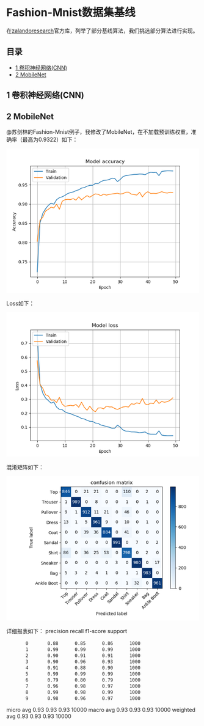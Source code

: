 # Fashion-Mnist数据集基线

在[zalandoresearch](https://github.com/zalandoresearch/fashion-mnist)官方库，列举了部分基线算法，我们挑选部分算法进行实现。

## 目录
- [1 卷积神经网络(CNN)](https://github.com/DenseAI/deep-learning-and-fashion-mnist/tree/master/baseline#1-卷积神经网络cnn)
- [2 MobileNet](https://github.com/DenseAI/deep-learning-and-fashion-mnist/tree/master/baseline#1-卷积神经网络cnn)

## 1 卷积神经网络(CNN)


## 2 MobileNet
@苏剑林的Fashion-Mnist例子，我修改了MobileNet，在不加载预训练权重，准确率（最高为0.9322）如下：
<p align="center">
  <img width="640" src="/baseline/mobilenet/images/mobilenet_acc.png" "mobilenet_acc">
</p>
Loss如下：
<p align="center">
  <img width="640" src="/baseline/mobilenet/images/mobilenet_loss.png" "mobilenet_acc">
</p>
混淆矩阵如下：
<p align="center">
  <img width="640" src="/baseline/mobilenet/images/mobilenet_confusion_matrix.png" "mobilenet_acc">
</p>
详细报表如下：
              precision    recall  f1-score   support

           0       0.88      0.85      0.86      1000
           1       0.99      0.99      0.99      1000
           2       0.90      0.91      0.91      1000
           3       0.90      0.96      0.93      1000
           4       0.91      0.88      0.90      1000
           5       0.99      0.99      0.99      1000
           6       0.79      0.80      0.79      1000
           7       0.96      0.98      0.97      1000
           8       0.99      0.98      0.99      1000
           9       0.98      0.96      0.97      1000

   micro avg       0.93      0.93      0.93     10000
   macro avg       0.93      0.93      0.93     10000
weighted avg       0.93      0.93      0.93     10000

